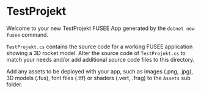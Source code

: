 # TestProjekt

Welcome to your new TestProjekt FUSEE App generated by the `dotnet new fusee` command.

`TestProjekt.cs` contains the source code for a working FUSEE application showing 
a 3D rocket model. Alter the source code of `TestProjekt.cs` to match your needs 
and/or add additional source code files to this directory.

Add any assets to be deployed with your app, such as images (.png, .jpg), 
3D models (.fus), font files (.ttf) or shaders (.vert, .frag) 
to the `Assets` sub folder.


